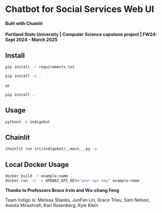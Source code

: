 # Chatbot for Social Services Web UI
#### Built with Chainlit

**Portland State University | Computer Science capstone project | FW24: Sept 2024 - March 2025**

## Install

```bash
pip install -r requirements.txt
```
```bash
pip install -e .
```
or
```bash
pip install .
```

## Usage

```bash
python3 -m indigobot
```

## Chainlit

```bash
chainlit run src/indigobot/__main__.py -w
```

## Local Docker Usage

```bash
docker build -t example-name .
docker run -it -e OPENAI_API_KEY="your-api-key" example-name
```

**Thanks to Professors Bruce Irvin and Wu-chang Feng**

Team Indigo is:
Melissa Shanks, JunFan Lin, Grace Trieu, Sam Nelson, Avesta Mirashrafi, Karl Rosenberg, Kyle Klein
